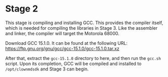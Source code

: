 # Stage 2

This stage is compiling and installing GCC. This provides the compiler itself,
which is needed for compiling the libraries in Stage 3. Like the assembler and
linker, the compiler will target the Motorola 68000.

Download GCC 15.1.0. It can be found at the following URL:
https://ftp.gnu.org/gnu/gcc/gcc-15.1.0/gcc-15.1.0.tar.xz

After that, extract the `gcc-15.1.0` directory to here, and then run the
`gcc.sh` script. Upon its completion, GCC will be compiled and installed to
`/opt/clownmdsdk` and Stage 3 can begin.
